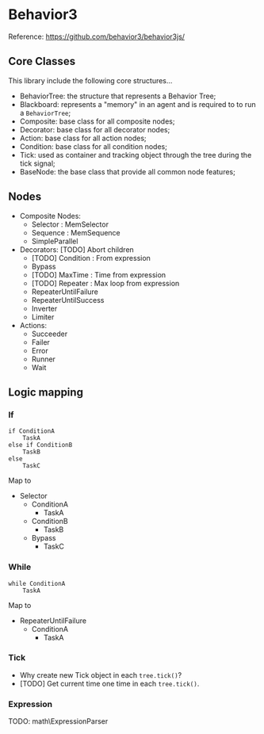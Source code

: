 # Behavior3

Reference: https://github.com/behavior3/behavior3js/

## Core Classes

This library include the following core structures...

- BehaviorTree: the structure that represents a Behavior Tree;
- Blackboard: represents a "memory" in an agent and is required to to run a `BehaviorTree`;
- Composite: base class for all composite nodes;
- Decorator: base class for all decorator nodes;
- Action: base class for all action nodes;
- Condition: base class for all condition nodes;
- Tick: used as container and tracking object through the tree during the tick signal;
- BaseNode: the base class that provide all common node features;

## Nodes

- Composite Nodes: 
    - Selector : MemSelector
    - Sequence : MemSequence
    - SimpleParallel
- Decorators: [TODO] Abort children
    - [TODO] Condition : From expression
    - Bypass
    - [TODO] MaxTime : Time from expression
    - [TODO] Repeater : Max loop from expression
    - RepeaterUntilFailure
    - RepeaterUntilSuccess
    - Inverter
    - Limiter
- Actions:
    - Succeeder
    - Failer
    - Error
    - Runner
    - Wait

## Logic mapping

### If

```
if ConditionA
    TaskA
else if ConditionB
    TaskB
else
    TaskC
```

Map to

- Selector
    - ConditionA
        - TaskA
    - ConditionB
        - TaskB   
    - Bypass
        - TaskC

### While

```
while ConditionA
    TaskA
```

Map to

- RepeaterUntilFailure
    - ConditionA
        - TaskA

### Tick

- Why create new Tick object in each `tree.tick()`?
- [TODO] Get current time one time in each `tree.tick()`.

### Expression

TODO: math\ExpressionParser